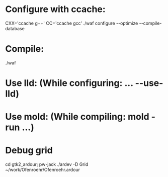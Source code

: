 # Configure with ccache:
CXX='ccache g++' CC='ccache gcc' ./waf configure --optimize --compile-database

# Compile:
./waf

# Use lld: (While configuring: ... --use-lld)

# Use mold: (While compiling: mold -run ...)

# Debug grid
cd gtk2_ardour; pw-jack ./ardev -D Grid ~/work/Ofenroehr/Ofenroehr.ardour
